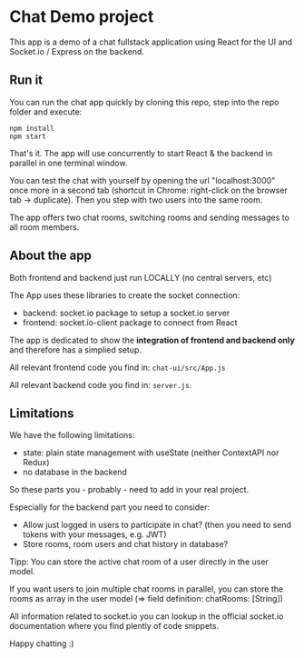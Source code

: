 # Chat Demo project

This app is a demo of a chat fullstack application using React for the UI
and Socket.io / Express on the backend. 

## Run it 

You can run the chat app quickly by cloning this repo, step into the repo folder and execute:

```
npm install
npm start
```

That's it. The app will use concurrently to start React & the backend in parallel in one terminal window.

You can test the chat with yourself by opening the url "localhost:3000" once more in a second tab (shortcut in Chrome: right-click on the browser tab -> duplicate). Then you step with two users into the same room.

The app offers two chat rooms, switching rooms and sending messages to all room members.

## About the app

Both frontend and backend just run LOCALLY (no central servers, etc)

The App uses these libraries to create the socket connection:
* backend: socket.io package to setup a socket.io server 
* frontend: socket.io-client package to connect from React

The app is dedicated to show the **integration of frontend and backend only** and therefore has a simplied setup. 

All relevant frontend code you find in: `chat-ui/src/App.js`

All relevant backend code you find in: `server.js`.

## Limitations

We have the following limitations:

* state: plain state management with useState (neither ContextAPI nor Redux)
* no database in the backend

So these parts you - probably - need to add in your real project.

Especially for the backend part you need to consider:
* Allow just logged in users to participate in chat? (then you need to send tokens with your messages, e.g. JWT)
* Store rooms, room users and chat history in database?

Tipp: You can store the active chat room of a user directly in the user model.

If you want users to join multiple chat rooms in parallel, you can store the rooms as array in the user model (=> field definition: chatRooms: [String])

All information related to socket.io you can lookup in the official socket.io documentation where you find plently of code snippets.

Happy chatting :)